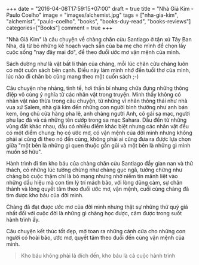 +++
date = "2016-04-08T17:59:15+07:00"
draft = true
title = "Nhà Giả Kim - Paulo Coelho"
image = "images/alchemist.jpg"
tags = ["nha-gia-kim", "alchemist", "paulo-coelho", "books", "books-duy-read", "books-reviews"]
categories=["Books"]
comment = true
+++

"Nhà Giả Kim" là câu chuyện về chàng chăn cừu Santiago ở tận xứ Tây Ban Nha, đã từ bỏ những kế hoạch vạch sẵn của ba mẹ cho mình để chọn lấy cuộc sống "nay đây mai đó", để theo đuổi ước mơ vận mệnh của mình.
<!--more-->

Sách dường như là vật bất li thân của chàng, mỗi lúc chăn cừu chàng luôn có một cuốn sách bên cạnh. Điều này làm mình nhớ đến tuổi thơ của mình, lúc nào đi chăn bò cũng mang theo một cuốn sách ;-)

Câu chuyện nhẹ nhàng, tinh tế, hơi thần bí nhưng chứa đựng những thông điệp vô cùng ý nghĩa từ các nhân vật trong truyện. Mình thấy không có nhân vật nào thừa trong câu chuyện, từ những vĩ nhân thông thái như nhà vua xứ Salem, nhà giả kim đến những con người bình thường như anh bán kem, ông chủ cửa hàng pha lê, anh chàng người Anh, cô gái sa mạc, người phu lạc đà và cả những tên cướp trong sa mạc Sahara.  Dẫu đến từ những vùng đất khác nhau,  dẫu có nhiều điểm khác biệt nhưng các nhân vật đều có một điểm chung: họ có ước mơ, có vận mệnh của đời mình nhưng không phải ai cũng đi theo nó đến cùng, không phải ai cũng đưa ra được lựa chọn giữa "một bên là những gì quen thuộc gần gũi và một bên là những gì mình muốn sở hữu".

Hành trình đi tìm kho báu của chàng chăn cừu Santiago đầy gian nan và thử thách, có những lúc tưởng chừng như chàng gục ngã, tưởng chừng như chàng bỏ cuộc thậm chí là bỏ mạng nhưng nhờ niềm tin mãnh liệt vào những dấu hiệu mà con tim lý trí mách bảo, với lòng dũng cảm, sự chân thành và lòng quyết tâm theo đuổi ước mơ, vận mệnh, cuối cùng chàng đã tìm được kho báu của đời mình.

Chàng đã đạt được ước  mơ của đời mình nhưng thật sự những thứ quý giá nhất đối với cuộc đời là những gì chàng học được, cảm được trong suốt hành trình ấy.

Câu chuyện kết thúc tốt đẹp, mở toan ra những cánh cửa cho những con người có hoài bão, ước mơ, quyết tâm theo đuổi đến cùng vận mệnh của mình.

> Kho báu không phải là đích đến, kho báu là cả cuộc hành trình
